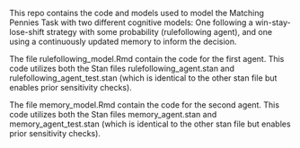 This repo contains the code and models used to model the Matching Pennies Task with two different cognitive models: One following a win-stay-lose-shift strategy with some probability (rulefollowing agent), and one using a continuously updated memory to inform the decision.

The file rulefollowing_model.Rmd contain the code for the first agent. This code utilizes both the Stan files rulefollowing_agent.stan and rulefollowing_agent_test.stan (which is identical to the other stan file but enables prior sensitivity checks).

The file memory_model.Rmd contain the code for the second agent. This code utilizes both the Stan files memory_agent.stan and memory_agent_test.stan (which is identical to the other stan file but enables prior sensitivity checks).
